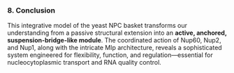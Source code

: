 ### 8. Conclusion

This integrative model of the yeast NPC basket transforms our understanding from a passive structural extension into an **active, anchored, suspension-bridge-like module**. The coordinated action of Nup60, Nup2, and Nup1, along with the intricate Mlp architecture, reveals a sophisticated system engineered for flexibility, function, and regulation—essential for nucleocytoplasmic transport and RNA quality control.
